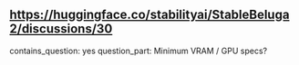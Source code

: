 ## https://huggingface.co/stabilityai/StableBeluga2/discussions/30

contains_question: yes
question_part: Minimum VRAM / GPU specs?